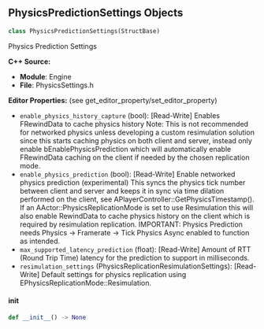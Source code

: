## PhysicsPredictionSettings Objects

```python
class PhysicsPredictionSettings(StructBase)
```

Physics Prediction Settings

**C++ Source:**

- **Module**: Engine
- **File**: PhysicsSettings.h

**Editor Properties:** (see get_editor_property/set_editor_property)

- ``enable_physics_history_capture`` (bool):  [Read-Write] Enables FRewindData to cache physics history
  Note: This is not recommended for networked physics unless developing a custom resimulation solution since this starts caching physics on both client and server,
         instead only enable bEnablePhysicsPrediction which will automatically enable FRewindData caching on the client if needed by the chosen replication mode.
- ``enable_physics_prediction`` (bool):  [Read-Write] Enable networked physics prediction (experimental)
  This syncs the physics tick number between client and server and keeps it in sync via time dilation performed on the client, see APlayerController::GetPhysicsTimestamp().
  If an AActor::PhysicsReplicationMode is set to use Resimulation this will also enable RewindData to cache physics history on the client which is required by resimulation replication.
  IMPORTANT: Physics Prediction needs Physics -> Framerate -> Tick Physics Async enabled to function as intended.
- ``max_supported_latency_prediction`` (float):  [Read-Write] Amount of RTT (Round Trip Time) latency for the prediction to support in milliseconds.
- ``resimulation_settings`` (PhysicsReplicationResimulationSettings):  [Read-Write] Default settings for physics replication using EPhysicsReplicationMode::Resimulation.

<a id="unreal.PhysicsPredictionSettings.__init__"></a>

#### __init__

```python
def __init__() -> None
```

<a id="unreal.RigidBodyErrorCorrection"></a>